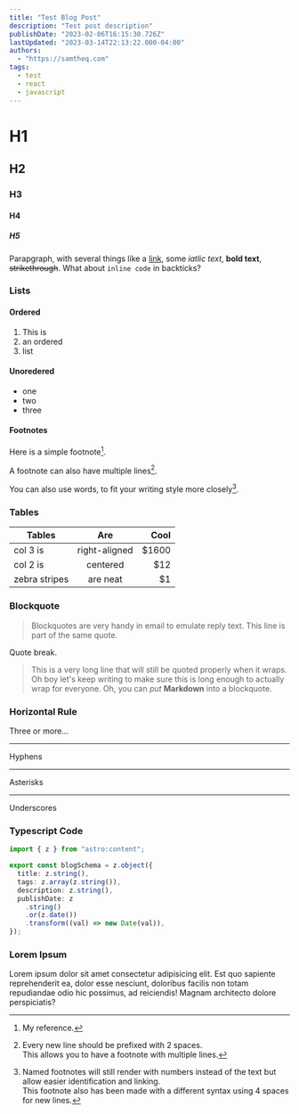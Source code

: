 ```yaml
---
title: "Test Blog Post"
description: "Test post description"
publishDate: "2023-02-06T16:15:30.726Z"
lastUpdated: "2023-03-14T22:13:22.000-04:00"
authors:
  - "https://samtheq.com"
tags:
  - test
  - react
  - javascript
---
```


# H1

## H2

### H3

#### H4

##### H5

Parapgraph, with several things like a [link](https://samtheq.com), some _iatlic text_, **bold text**, ~~strikethrough~~. What about `inline code` in backticks?

### Lists

#### Ordered

1. This is
2. an ordered
3. list

#### Unoredered

- one
- two
- three

#### Footnotes

Here is a simple footnote[^1].

A footnote can also have multiple lines[^2].

You can also use words, to fit your writing style more closely[^note].

[^1]: My reference.
[^2]:
    Every new line should be prefixed with 2 spaces.  
    This allows you to have a footnote with multiple lines.

[^note]:
    Named footnotes will still render with numbers instead of the text but allow easier identification and linking.  
    This footnote also has been made with a different syntax using 4 spaces for new lines.

### Tables

| Tables        |      Are      |  Cool |
| ------------- | :-----------: | ----: |
| col 3 is      | right-aligned | $1600 |
| col 2 is      |   centered    |   $12 |
| zebra stripes |   are neat    |    $1 |

### Blockquote

> Blockquotes are very handy in email to emulate reply text.
> This line is part of the same quote.

Quote break.

> This is a very long line that will still be quoted properly when it wraps. Oh boy let's keep writing to make sure this is long enough to actually wrap for everyone. Oh, you can _put_ **Markdown** into a blockquote.

### Horizontal Rule

Three or more...

---

Hyphens

---

Asterisks

---

Underscores

### Typescript Code

```ts
import { z } from "astro:content";

export const blogSchema = z.object({
  title: z.string(),
  tags: z.array(z.string()),
  description: z.string(),
  publishDate: z
    .string()
    .or(z.date())
    .transform((val) => new Date(val)),
});
```

### Lorem Ipsum

Lorem ipsum dolor sit amet consectetur adipisicing elit. Est quo sapiente reprehenderit ea, dolor esse nesciunt, doloribus facilis non totam repudiandae odio hic possimus, ad reiciendis! Magnam architecto dolore perspiciatis?
